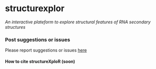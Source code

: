 # structurexplor #

*An interactive plateform to explore structural features of RNA secondary structures*

### Post suggestions or issues
Please report suggestions or issues [here](https://github.com/jpsglouzon/structurexplor/issues)

#### How to cite structureXploR (soon)

